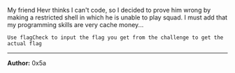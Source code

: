 My friend Hevr thinks I can't code, so I decided to prove him wrong by making a restricted shell in which he is unable to play squad. I must add that my programming skills are very cache money...

`Use flagCheck to input the flag you get from the challenge to get the actual flag`

---
**Author:** 0x5a